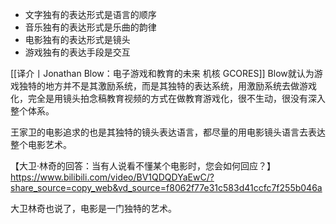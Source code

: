 - 文字独有的表达形式是语言的顺序
- 音乐独有的表达形式是乐曲的韵律
- 电影独有的表达形式是镜头
- 游戏独有的表达手段是交互

[[译介丨Jonathan Blow：电子游戏和教育的未来  机核 GCORES]] Blow就认为游戏独特的地方并不是其激励系统，而是其独特的表达系统，用激励系统去做游戏化，完全是用镜头拍念稿教育视频的方式在做教育游戏化，很不生动，很没有深入整个体系。

王家卫的电影追求的也是其独特的镜头表达语言，都尽量的用电影镜头语言去表达整个电影艺术。

【大卫·林奇的回答：当有人说看不懂某个电影时，您会如何回应？】 https://www.bilibili.com/video/BV1QDQDYaEwC/?share_source=copy_web&vd_source=f8062f77e31c583d41ccfc7f255b046a

大卫林奇也说了，电影是一门独特的艺术。